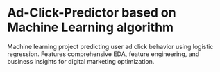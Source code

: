 # Ad-Click-Predictor based on Machine Learning algorithm

Machine learning project predicting user ad click behavior using logistic regression. Features comprehensive EDA, feature engineering, and business insights for digital marketing optimization.
